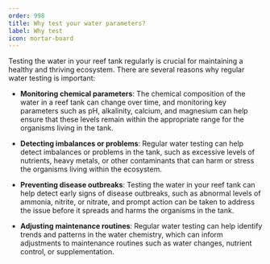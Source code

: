 ```yaml
---
order: 998
title: Why test your water parameters?
label: Why test
icon: mortar-board
---
```


Testing the water in your reef tank regularly is crucial for maintaining a healthy and thriving ecosystem. There are
several reasons why regular water testing is important:

- **Monitoring chemical parameters**: The chemical composition of the water in a reef tank can change over time, and
  monitoring key parameters such as pH, alkalinity, calcium, and magnesium can help ensure that these levels remain within
  the appropriate range for the organisms living in the tank.

- **Detecting imbalances or problems**: Regular water testing can help detect imbalances or problems in the tank, such as
  excessive levels of nutrients, heavy metals, or other contaminants that can harm or stress the organisms living within
  the ecosystem.

- **Preventing disease outbreaks**: Testing the water in your reef tank can help detect early signs of disease outbreaks, such
  as abnormal levels of ammonia, nitrite, or nitrate, and prompt action can be taken to address the issue before it
  spreads and harms the organisms in the tank.

- **Adjusting maintenance routines**: Regular water testing can help identify trends and patterns in the water chemistry,
  which can inform adjustments to maintenance routines such as water changes, nutrient control, or supplementation.